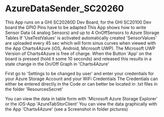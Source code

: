# AzureDataSender_SC20260

This App runs on a GHI SC20260D Dev Board, for the GHI SC20100 Dev board the GPIO Pins have to be adapted
This App shows how to write Sensor Data (4 analog Sensors) and up to 4 OnOffSensors to Azure Storage Tables
If 'UseTestValues' is activated automatically created 'SensorValues' are uploaded every 45 sec which will form sinus curves
when viewed with the App Charts4Azure (iOS, Android, Microsoft UWP). The Microsoft UWP Version of Charts4Azure is free of charge.
When the Button 'App' on the board is pressed (hold it some 10 seconds) and released this results in a state change in the On/Off Graph in 'Charts4Azure' 
 
First go to 'Settings to be changed by user' and enter your credentials for your Azure Storage Account 
and your WiFi Credentials
The Credentials can either be entered directly in the Code or can better be located in  .txt files in the folder 'ResourcesSecret'

You can view the data in table form with 'Microsoft Azure Storage Explorer' or the iOS-App 'AzureTabStorClient'
You can view the data graphically with the App 'Charts4Azure' (see a Screenshot in folder pictures)
